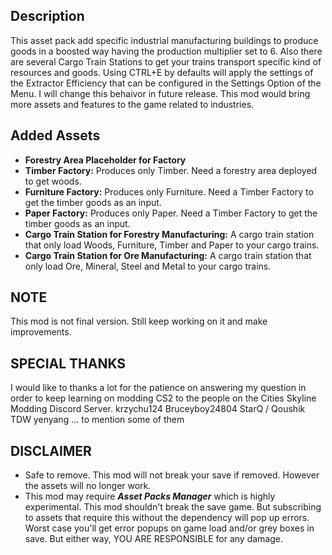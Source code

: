 ## Description
This asset pack add specific industrial manufacturing buildings to produce goods in a boosted way having the production multiplier set to 6.
Also there are several Cargo Train Stations to get your trains transport specific kind of resources and goods.
Using CTRL+E by defaults will apply the settings of the Extractor Efficiency that can be configured in the Settings Option of the Menu. I will change this behaivor in future release.
This mod would bring more assets and features to the game related to industries.

## Added Assets
* **Forestry Area Placeholder for Factory**
* **Timber Factory:** Produces only Timber. Need a forestry area deployed to get woods.
* **Furniture Factory:** Produces only Furniture. Need a Timber Factory to get the timber goods as an input.
* **Paper Factory:** Produces only Paper. Need a Timber Factory to get the timber goods as an input.
* **Cargo Train Station for Forestry Manufacturing:** A cargo train station that only load Woods, Furniture, Timber and Paper to your cargo trains.
* **Cargo Train Station for Ore Manufacturing:** A cargo train station that only load Ore, Mineral, Steel and Metal to your cargo trains.

## NOTE
This mod is not final version. Still keep working on it and make improvements.

## SPECIAL THANKS
I would like to thanks a lot for the patience on answering my question in order to keep learning on modding CS2 to the people on the Cities Skyline Modding Discord Server.
krzychu124
Bruceyboy24804
StarQ / Qoushik
TDW
yenyang
... to mention some of them

## DISCLAIMER
* Safe to remove. This mod will not break your save if removed. However the assets will no longer work.
* This mod may require ***Asset Packs Manager*** which is highly experimental. This mod shouldn't break the save game. But subscribing to assets that require this without the dependency will pop up errors. Worst case you'll get error popups on game load and/or grey boxes in save. But either way, YOU ARE RESPONSIBLE for any damage.